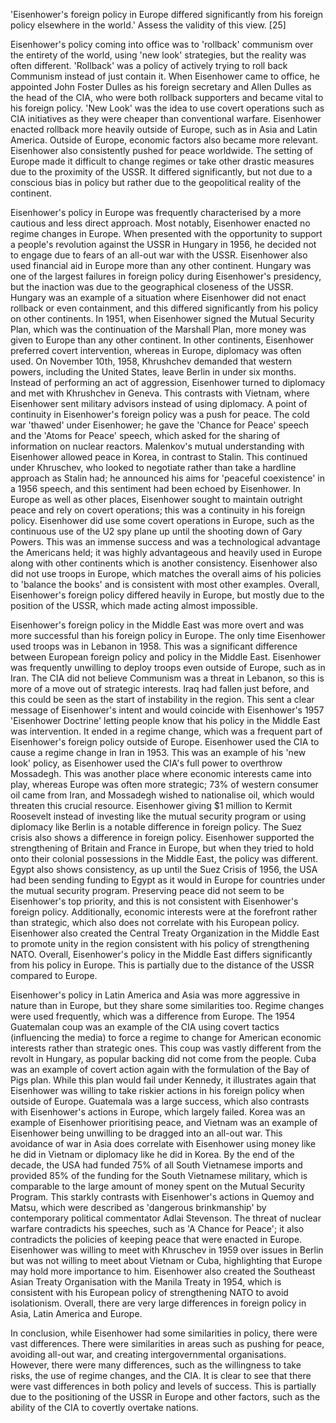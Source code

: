 'Eisenhower's foreign policy in Europe differed significantly from his foreign policy elsewhere in the world.' Assess the validity of this view. [25] 

Eisenhower's policy coming into office was to 'rollback' communism over the entirety of the world, using 'new look' strategies, but the reality was often different. 'Rollback' was a policy of actively trying to roll back Communism instead of just contain it. When Eisenhower came to office, he appointed John Foster Dulles as his foreign secretary and Allen Dulles as the head of the CIA, who were both rollback supporters and became vital to his foreign policy. 'New Look' was the idea to use covert operations such as CIA initiatives as they were cheaper than conventional warfare. Eisenhower enacted rollback more heavily outside of Europe, such as in Asia and Latin America. Outside of Europe, economic factors also became more relevant. Eisenhower also consistently pushed for peace worldwide. The setting of Europe made it difficult to change regimes or take other drastic measures due to the proximity of the USSR. It differed significantly, but not due to a conscious bias in policy but rather due to the geopolitical reality of the continent. 

Eisenhower's policy in Europe was frequently characterised by a more cautious and less direct approach. Most notably, Eisenhower enacted no regime changes in Europe. When presented with the opportunity to support a people's revolution against the USSR in Hungary in 1956, he decided not to engage due to fears of an all-out war with the USSR. Eisenhower also used financial aid in Europe more than any other continent. Hungary was one of the largest failures in foreign policy during Eisenhower's presidency, but the inaction was due to the geographical closeness of the USSR. Hungary was an example of a situation where Eisenhower did not enact rollback or even containment, and this differed significantly from his policy on other continents. In 1951, when Eisenhower signed the Mutual Security Plan, which was the continuation of the Marshall Plan, more money was given to Europe than any other continent. In other continents, Eisenhower preferred covert intervention, whereas in Europe, diplomacy was often used. On November 10th, 1958, Khrushchev demanded that western powers, including the United States, leave Berlin in under six months. Instead of performing an act of aggression, Eisenhower turned to diplomacy and met with Khrushchev in Geneva. This contrasts with Vietnam, where Eisenhower sent military advisors instead of using diplomacy. A point of continuity in Eisenhower's foreign policy was a push for peace. The cold war 'thawed' under Eisenhower; he gave the 'Chance for Peace' speech and the 'Atoms for Peace' speech, which asked for the sharing of information on nuclear reactors. Malenkov's mutual understanding with Eisenhower allowed peace in Korea, in contrast to Stalin. This continued under Khruschev, who looked to negotiate rather than take a hardline approach as Stalin had; he announced his aims for 'peaceful coexistence' in a 1956 speech, and this sentiment had been echoed by Eisenhower. In Europe as well as other places, Eisenhower sought to maintain outright peace and rely on covert operations; this was a continuity in his foreign policy. Eisenhower did use some covert operations in Europe, such as the continuous use of the U2 spy plane up until the shooting down of Gary Powers. This was an immense success and was a technological advantage the Americans held; it was highly advantageous and heavily used in Europe along with other continents which is another consistency. Eisenhower also did not use troops in Europe, which matches the overall aims of his policies to 'balance the books' and is consistent with most other examples. Overall, Eisenhower's foreign policy differed heavily in Europe, but mostly due to the position of the USSR, which made acting almost impossible. 

Eisenhower's foreign policy in the Middle East was more overt and was more successful than his foreign policy in Europe. The only time Eisenhower used troops was in Lebanon in 1958. This was a significant difference between European foreign policy and policy in the Middle East. Eisenhower was frequently unwilling to deploy troops even outside of Europe, such as in Iran. The CIA did not believe Communism was a threat in Lebanon, so this is more of a move out of strategic interests. Iraq had fallen just before, and this could be seen as the start of instability in the region. This sent a clear message of Eisenhower's intent and would coincide with Eisenhower's 1957 'Eisenhower Doctrine' letting people know that his policy in the Middle East was intervention. It ended in a regime change, which was a frequent part of Eisenhower's foreign policy outside of Europe. Eisenhower used the CIA to cause a regime change in Iran in 1953. This was an example of his 'new look' policy, as Eisenhower used the CIA's full power to overthrow Mossadegh. This was another place where economic interests came into play, whereas Europe was often more strategic; 73% of western consumer oil came from Iran, and Mossadegh wished to nationalise oil, which would threaten this crucial resource. Eisenhower giving $1 million to Kermit Roosevelt instead of investing like the mutual security program or using diplomacy like Berlin is a notable difference in foreign policy. The Suez crisis also shows a difference in foreign policy. Eisenhower supported the strengthening of Britain and France in Europe, but when they tried to hold onto their colonial possessions in the Middle East, the policy was different. Egypt also shows consistency, as up until the Suez Crisis of 1956, the USA had been sending funding to Egypt as it would in Europe for countries under the mutual security program. Preserving peace did not seem to be Eisenhower's top priority, and this is not consistent with Eisenhower's foreign policy. Additionally, economic interests were at the forefront rather than strategic, which also does not correlate with his European policy. Eisenhower also created the Central Treaty Organization in the Middle East to promote unity in the region consistent with his policy of strengthening NATO. Overall, Eisenhower's policy in the Middle East differs significantly from his policy in Europe. This is partially due to the distance of the USSR compared to Europe. 

Eisenhower's policy in Latin America and Asia was more aggressive in nature than in Europe, but they share some similarities too. Regime changes were used frequently, which was a difference from Europe. The 1954 Guatemalan coup was an example of the CIA using covert tactics (influencing the media) to force a regime to change for American economic interests rather than strategic ones. This coup was vastly different from the revolt in Hungary, as popular backing did not come from the people. Cuba was an example of covert action again with the formulation of the Bay of Pigs plan. While this plan would fail under Kennedy, it illustrates again that Eisenhower was willing to take riskier actions in his foreign policy when outside of Europe. Guatemala was a large success, which also contrasts with Eisenhower's actions in Europe, which largely failed. Korea was an example of Eisenhower prioritising peace, and Vietnam was an example of Eisenhower being unwilling to be dragged into an all-out war. This avoidance of war in Asia does correlate with Eisenhower using money like he did in Vietnam or diplomacy like he did in Korea. By the end of the decade, the USA had funded 75% of all South Vietnamese imports and provided 85% of the funding for the South Vietnamese military, which is comparable to the large amount of money spent on the Mutual Security Program. This starkly contrasts with Eisenhower's actions in Quemoy and Matsu, which were described as 'dangerous brinkmanship' by contemporary political commentator Adlai Stevenson. The threat of nuclear warfare contradicts his speeches, such as 'A Chance for Peace'; it also contradicts the policies of keeping peace that were enacted in Europe. Eisenhower was willing to meet with Khruschev in 1959 over issues in Berlin but was not willing to meet about Vietnam or Cuba, highlighting that Europe may hold more importance to him. Eisenhower also created the Southeast Asian Treaty Organisation with the Manila Treaty in 1954, which is consistent with his European policy of strengthening NATO to avoid isolationism. Overall, there are very large differences in foreign policy in Asia, Latin America and Europe. 

In conclusion, while Eisenhower had some similarities in policy, there were vast differences. There were similarities in areas such as pushing for peace, avoiding all-out war, and creating intergovernmental organisations. However, there were many differences, such as the willingness to take risks, the use of regime changes, and the CIA. It is clear to see that there were vast differences in both policy and levels of success. This is partially due to the positioning of the USSR in Europe and other factors, such as the ability of the CIA to covertly overtake nations.
